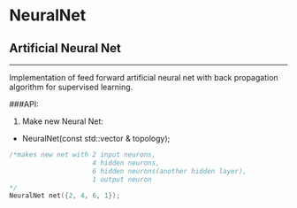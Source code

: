 # NeuralNet

## Artificial Neural Net
---
Implementation of feed forward artificial neural net with back propagation algorithm for supervised learning.


###API:
1. Make new Neural Net:
  * NeuralNet(const std::vector<unsigned> & topology); 
```c++
/*makes new net with 2 input neurons,
                     4 hidden neurons,
                     6 hidden neurons(another hidden layer),
                     1 output neuron
*/
NeuralNet net({2, 4, 6, 1});
```